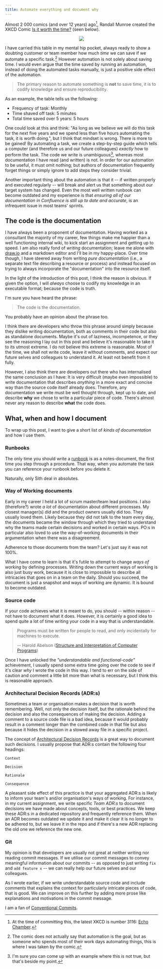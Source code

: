 ```yaml
---
title: Automate everything and document why
---
```


Almost 2 000 comics (and over 12 years) ago[^numcomics], Randall Munroe created the XKCD Comic [Is it worth the
time?](https://xkcd.com/1205/) (seen below).

<p align="center">
  <img src="https://imgs.xkcd.com/comics/is_it_worth_the_time.png">
</p>

I have carried this table in my mental hip pocket, always ready to show a doubting customer or team member how much
_time_ we can save if we automate a specific task.[^automate] However automation is not solely about saving
time. I would even argue that the time saved by running an automation, instead of doing the automated tasks manually, is
just a positive side effect of the automation.

> The primary reason to automate something is **not** to save time, it is to codify knowledge and ensure
> reproducibility.

As an example, the table tells us the following:

* Frequency of task: Monthly
* Time shaved off task: 5 minutes
* Total time saved over 5 years: 5 hours

One could look at this and think: "As long as we believe we will do this task for the next five years and we spend less
than five hours automating the task, it is worth doing.", but I think that mindset is wrong. There is more to be gained!
By automating a task, we create a step-by-step guide which tells a computer (and therefore us and our future colleagues)
_exactly_ how to perform the task. The code we write is unambiguous[^code], whereas most documentation I have read
(and written) is not. In order for our automation to be useful, it must omit nothing; but authors of documentation
frequently forget things or simply ignore to add steps they consider trivial.

Another important thing about the automation is that it -- if written properly and executed regularly  -- will break and
alert us that something about our target system has changed. Even the most well written runbook can become outdated and
my experience is that _ensuring all of our documentation in Confluence is still up to date and accurate_, is an
infrequent issue in most teams' sprints.


## The code is the documentation

I have always been a proponent of documentation. Having worked as a consultant the majority of my career, few things
make me happier than a well functioning internal wiki, to kick start an assignment and getting up to speed. I am also
really fond of _writing_ documentation; leave me alone with [draw.io](https://www.drawio.com/) and a markdown editor
and I'll be in my happy-place. Over time though, I have steered away from writing _pure documentation_ (i.e., a separate
text file describing a resource or process) and instead focused on trying to always incorporate the "documentation" into
the resource itself.

In the light of the introduction of this post, I think the reason is obvious. If given the option, I will _always_
choose to codify my knowledge in an executable format; because the code is truth.

I'm sure you have heard the phrase:

> The code is the documentation.

You probably have an opinion about the phrase too.

I think there are developers who throw this phrase around simply because they dislike writing documentation, both as
comments in their code but also as standalone documents. Maybe it's out of laziness, incompetence, or they see the
reasoning I lay out in this post and believe it's reasonable to take it to its utmost extreme. I do not believe this
extreme is reasonable. Most of the time, we shall not write code, leave it without comments, and expect our future
selves and colleagues to understand it. At least not benefit from it fully.

However, I also think there are developers out there who has internalised the same conclusion as I have: It is very
difficult (maybe even impossible) to write documentation that describes _anything_ in a more exact and concise way than
the source code itself already does. Therefore, any documentation we write must be well thought through, kept up to
date, and describe **why** we chose to write a particular piece of code. There's almost never any reason to describe
**what** the code does.

## What, when and how I document

To wrap up this post, I want to give a short list of _kinds of documentation_ and how I use them.

### Runbooks

The only time you should write a [runbook](https://en.wikipedia.org/wiki/Runbook) is as a notes-document, the first time
you step through a procedure. That way, when you automate the task you can reference your runbook before you delete it.

Naturally, only Sith deal in absolutes.

### Way of Working documents

Early in my career I held a lot of scrum master/team lead positions. I also (therefore?) wrote _a lot_ of documentation
about different processes. My closest manager(s) did and the product owners usually did too. They usually loved them.
Likely because they did not talk to the team every day, the documents became the window through which they tried to
understand why the teams made certain decisions and worked in certain ways. PO:s in particular also loved to use the
way-of-working documents in their argumentation when there was a disagreement.

Adherence to those documents from the team? Let's just say it was not 100%.

What I have come to learn is that it's futile to attempt to change _ways of working_ by defining processes. Writing down
the current ways of working is also just busy work, because it is close to impossible to describe all intricacies that
goes on in a team on the daily. Should you succeed, the document is just a snapshot and ways of working are dynamic. It
is bound to become outdated.

### Source code

If your code achieves what it is meant to do, you should -- within reason -- not have to document what it does. However,
it is certainly a good idea to spend quite a lot of time writing your code in a way that is understandable.

> Programs must be written for people to read, and only incidentally for machines to execute.
>
> -- Harold Abelson ([Structure and Interpretation of Computer Programs](https://www.goodreads.com/work/quotes/871745-structure-and-interpretation-of-computer-programs))

Once I have unlocked the *"understandable and functional-code"* achievement, I usually spend some extra time going over
the code to see if it's clear *why* I wrote the code in this way. I tend to err on the side of caution and comment a
little bit more than what is necessary, but I think this is reasonable approach.

### Architectural Decision Records (ADR:s)

Sometimes a team or organisation makes a decision that is worth remembering. Well, not only the decision itself, but the
rationale behind the decision and also the consequences of making the decision. Adding a comment to a source code file
is a bad idea, because it would probably result in a comment longer than the combined code in that file but also because
it hides the decision in a stowed away file in a specific project.

The concept of [Architectural Decision Records](https://adr.github.io/) is a great way to document such decisions. I
usually propose that ADR:s contain the following four headings:

```
Context

Decision

Rationale

Consequence
```

A pleasant side effect of this practice is that your aggregated ADR:s is likely to inform your team's and/or
organisation's ways of working. For instance, in my current assignment, we write specific _Team ADR:s_ to document
decisions we have made about concepts, tools, or best practices. We keep these ADR:s in a dedicated repository and
frequently reference them. When an ADR becomes outdated we update it and make it clear it is no longer to be adhered to,
but we leave it in the repo and if there's a new ADR replacing the old one we reference the new one.

### Git

My opinion is that developers are usually not great at neither writing nor reading commit messages. If we utilise our
commit messages to convey meaningful information about our commits -- as opposed to just writing `fix` and `add feature
x` -- we can really help our future selves and our colleagues.

As I wrote earlier, if we write understandable source code and include comments that explains the context for
particularly intricate pieces of code, that is good. We can improve on this further by adding more prose like
explanations and motivations in the commit message.

I am a fan of [Conventional Commits](https://www.conventionalcommits.org/en/v1.0.0/).


<!-- --------------------------------------------------------------------------------------------------------------- -->

<!-- FEET NOTES -->
[^numcomics]: At the time of committing this, the latest XKCD is number 3116: [Echo Chamber](https://xkcd.com/3116/).

[^automate]: The comic does not actually say that automation is the goal, but as someone who spends most of their work
    days automating things, this is where I was taken by the comic.

[^code]: I'm sure you can come up with an example where this is not true, but that's beside my point.


<!-- REFERENCES -->
[reference]: https://example.com
